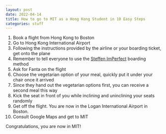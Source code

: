 ```yaml
---
layout: post
date: 2022-04-14
title: How to go to MIT as a Hong Kong Student in 10 Easy Steps
categories: stuff
---
```


1. Book a flight from Hong Kong to Boston
2. Go to Hong Kong International Airport
3. Following the instructions provided by the airline or your boarding ticket, get onto the plane
4. Remember to tell everyone to use the [Steffen ImPerfect](steffenimperfect.html) boarding method
5. Ask for Fanta on the flight
6. Choose the vegetarian option of your meal, quickly put it under your chair once it arrived
7. Since they hand out the vegetarian options first, you can receive a second meal this way
8. Kick the seat in front of you while inclining and uninclining your seats randomly
9. Get off the flight. You are now in the Logan International Airport in Boston.
10. Consult Google Maps and get to MIT

Congratulations, you are now in MIT!